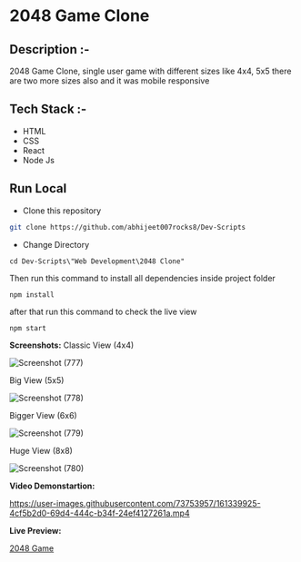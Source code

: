 # 2048 Game Clone

## Description :-

2048 Game Clone, single user game with different sizes like 4x4, 5x5 there are two more sizes also and it was mobile responsive 

## Tech Stack :-

- HTML
- CSS
- React
- Node Js

## Run Local

* Clone this repository

```bash
git clone https://github.com/abhijeet007rocks8/Dev-Scripts
```

* Change Directory

```pwsh
cd Dev-Scripts\"Web Development\2048 Clone"
```

Then run this command to install all dependencies inside project folder

```pwsh
npm install
```

after that run this command to check the live view

```pwsh
npm start
```

__Screenshots:__
Classic View (4x4)

![Screenshot (777)](https://user-images.githubusercontent.com/73753957/161339956-240ab099-a6f3-443c-9831-959ea5ee64e3.png)

Big View (5x5)

![Screenshot (778)](https://user-images.githubusercontent.com/73753957/161339972-7b9e6c77-2de5-4e1d-a82b-7f2a0dadabc6.png)

Bigger View (6x6)

![Screenshot (779)](https://user-images.githubusercontent.com/73753957/161340107-fecffd0c-decf-4973-b871-6f8a366e5523.png)

Huge View (8x8)

![Screenshot (780)](https://user-images.githubusercontent.com/73753957/161340139-ac583588-e138-4a64-a683-05b0a4defd4b.png)

__Video Demonstartion:__

https://user-images.githubusercontent.com/73753957/161339925-4cf5b2d0-69d4-444c-b34f-24ef4127261a.mp4

__Live Preview:__

[2048 Game](https://624714958b723a4787873a0c--precious-strudel-0f88aa.netlify.app/)



